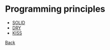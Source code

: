 # Programming principles

* [SOLID](https://arjancodes.com/blog/solid-principles-in-python-programming/)
* [DRY](https://www.geeksforgeeks.org/software-engineering/dont-repeat-yourselfdry-in-software-development/)
* [KISS](https://www.geeksforgeeks.org/software-engineering/kiss-principle-in-software-development/)

[Back](../README.md)